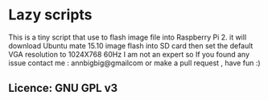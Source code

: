 # Lazy scripts
This is a tiny script that use to flash image file into Raspberry Pi 2.
it will download Ubuntu mate 15.10 image
flash into SD card
then set the default VGA resolution to 1024X768 60Hz
I am not an expert so If you found any issue
contact me : annbigbig@gmailcom
or make a pull request , have fun :)

## Licence: GNU GPL v3
